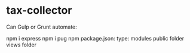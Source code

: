 # tax-collector

Can Gulp or Grunt automate:

npm i express
npm i pug
npm package.json: type: modules
public folder
views folder
